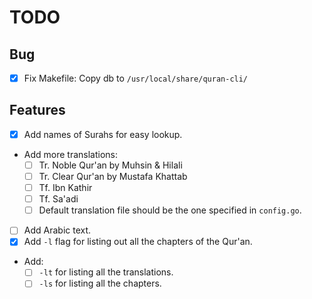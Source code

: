 # TODO

## Bug
- [x] Fix Makefile: Copy db to `/usr/local/share/quran-cli/`

## Features
- [x] Add names of Surahs for easy lookup.
- Add more translations:
  - [ ] Tr. Noble Qur'an by Muhsin & Hilali
  - [ ] Tr. Clear Qur'an by Mustafa Khattab
  - [ ] Tf. Ibn Kathir
  - [ ] Tf. Sa'adi
  - [ ] Default translation file should be the one specified in `config.go`.
- [ ] Add Arabic text.
- [x] Add `-l` flag for listing out all the chapters of the Qur'an.
- Add:
  - [ ] `-lt` for listing all the translations.
  - [ ] `-ls` for listing all the chapters.
